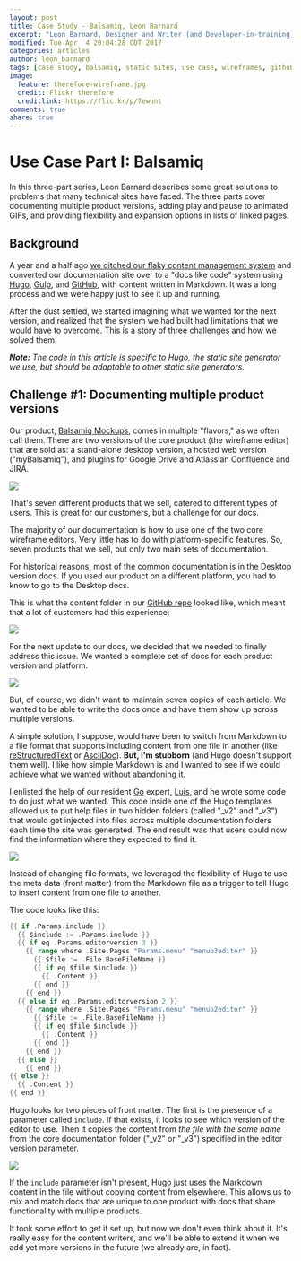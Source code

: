 ```yaml
---
layout: post
title: Case Study - Balsamiq, Leon Barnard
excerpt: "Leon Barnard, Designer and Writer (and Developer-in-training) at [Balsamiq](https://balsamiq.com/), describes how the second version of the Balsamiq Docs static site went beyond purely functional to do things the team didn't think Markdown and static sites could do."
modified: Tue Apr  4 20:04:28 CDT 2017
categories: articles
author: leon_barnard
tags: [case study, balsamiq, static sites, use case, wireframes, github, docs, repos, hugo, tools, gif, animated gifs]
image:
  feature: therefore-wireframe.jpg
  credit: Flickr therefore
  creditlink: https://flic.kr/p/7ewunt
comments: true
share: true
---
```


# Use Case Part I: Balsamiq

In this three-part series, Leon Barnard describes some great solutions to problems that many technical sites have faced. The three parts cover documenting multiple product versions, adding play and pause to animated GIFs, and providing flexibility and expansion options in lists of linked pages.

## Background

A year and a half ago [we ditched our flaky content management system](https://blog.balsamiq.com/new-documentation-site/) and converted our documentation site over to a "docs like code" system using [Hugo](http://gohugo.io/), [Gulp](http://gulpjs.com/), and [GitHub](https://github.com/), with content written in Markdown. It was a long process and we were happy just to see it up and running.

After the dust settled, we started imagining what we wanted for the next version, and realized that the system we had built had limitations that we would have to overcome. This is a story of three challenges and how we solved them.

***Note:*** *The code in this article is specific to [Hugo](http://gohugo.io/), the static site generator we use, but should be adaptable to other static site generators.*

## Challenge #1: Documenting multiple product versions

Our product, [Balsamiq Mockups](https://balsamiq.com/), comes in multiple "flavors," as we often call them. There are two versions of the core product (the wireframe editor) that are sold as: a stand-alone desktop version, a hosted web version ("myBalsamiq"), and plugins for Google Drive and Atlassian Confluence and JIRA. 

![](https://media.balsamiq.com/images/docslikecode/select-product.png)

That's seven different products that we sell, catered to different types of users. This is great for our customers, but a challenge for our docs.

The majority of our documentation is how to use one of the two core wireframe editors. Very little has to do with platform-specific features. So, seven products that we sell, but only two main sets of documentation. 

For historical reasons, most of the common documentation is in the Desktop version docs. If you used our product on a different platform, you had to know to go to the Desktop docs. 

This is what the content folder in our [GitHub repo](https://github.com/balsamiq/docs.balsamiq.com) looked like, which meant that a lot of customers had this experience:

![](https://media.balsamiq.com/images/docslikecode/structure2.png)

For the next update to our docs, we decided that we needed to finally address this issue. We wanted a complete set of docs for each product version and platform.

![](https://media.balsamiq.com/images/docslikecode/structure3.png)

But, of course, we didn't want to maintain seven copies of each article. We wanted to be able to write the docs once and have them show up across multiple versions.

A simple solution, I suppose, would have been to switch from Markdown to a file format that supports including content from one file in another (like [reStructuredText](http://docutils.sourceforge.net/rst.html) or [AsciiDoc](http://asciidoc.org/)). **But, I'm stubborn** (and Hugo doesn't support them well). I like how simple Markdown is and I wanted to see if we could achieve what we wanted without abandoning it.

I enlisted the help of our resident [Go](https://golang.org/) expert, [Luis](https://balsamiq.com/company/#luis), and he wrote some code to do just what we wanted. This code inside one of the Hugo templates allowed us to put help files in two hidden folders (called "\_v2" and "\_v3") that would get injected into files across multiple documentation folders each time the site was generated. The end result was that users could now find the information where they expected to find it.

![](https://media.balsamiq.com/images/docslikecode/structure5.png)

Instead of changing file formats, we leveraged the flexibility of Hugo to use the meta data (front matter) from the Markdown file as a trigger to tell Hugo to insert content from one file to another.

The code looks like this:

```go
{{ if .Params.include }}
  {{ $include := .Params.include }}
  {{ if eq .Params.editorversion 3 }}
    {{ range where .Site.Pages "Params.menu" "menub3editor" }}
      {{ $file := .File.BaseFileName }}
      {{ if eq $file $include }}
        {{ .Content }}
      {{ end }}
    {{ end }}
  {{ else if eq .Params.editorversion 2 }}
    {{ range where .Site.Pages "Params.menu" "menub2editor" }}
      {{ $file := .File.BaseFileName }}
      {{ if eq $file $include }}
        {{ .Content }}
      {{ end }}
    {{ end }}
  {{ else }}
    {{ end }}
{{ else }}
  {{ .Content }}
{{ end }}

```

Hugo looks for two pieces of front matter. The first is the presence of a parameter called `include`. If that exists, it looks to see which version of the editor to use. Then it copies the content from *the file with the same name* from the core documentation folder ("\_v2" or "\_v3") specified in the editor version parameter.

![](https://media.balsamiq.com/images/docslikecode/structure6.png)

If the `include` parameter isn't present, Hugo just uses the Markdown content in the file without copying content from elsewhere. This allows us to mix and match docs that are unique to one product with docs that share functionality with multiple products.

It took some effort to get it set up, but now we don't even think about it. It's really easy for the content writers, and we'll be able to extend it when we add yet more versions in the future (we already are, in fact).
